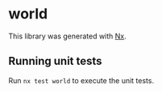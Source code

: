 # world

This library was generated with [Nx](https://nx.dev).

## Running unit tests

Run `nx test world` to execute the unit tests.
